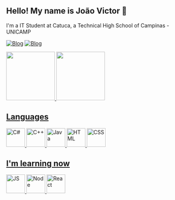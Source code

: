 ## Hello! My name is João Victor 👋

I'm a IT Student at Catuca, a Technical High School of Campinas - UNICAMP

[![Blog](https://img.shields.io/badge/Instagram-E4405F?style=for-the-badge&logo=instagram&logoColor=white)](https://www.instagram.com/joaovictor04___/)
[![Blog](https://img.shields.io/badge/Twitter-1DA1F2?style=for-the-badge&logo=twitter&logoColor=white)](https://twitter.com/Joaozinho585)

<a href= "https://github.com/jaoziin04"> 
<img height="130em" src="https://github-readme-stats.vercel.app/api?username=Jaoziin04&show_icons=true&theme=apprentice&include_all_commits=true&count_private=true"/>
   <img height="130em" src="https://github-readme-stats.vercel.app/api/top-langs/?username=Jaoziin04&layout=compact&langs_count=7&theme=apprentice"/>
  
  ## Languages
  
  
   <img aling="center" alt="C#" height="50" width="50"   src="https://cdn.jsdelivr.net/gh/devicons/devicon/icons/csharp/csharp-original.svg" />
   <img aling="center" alt="C++" height="50" width="50"  src="https://cdn.jsdelivr.net/gh/devicons/devicon/icons/cplusplus/cplusplus-original.svg" />  
   <img aling="center" alt="Java" height="50" width="50" src="https://cdn.jsdelivr.net/gh/devicons/devicon/icons/java/java-original.svg" />
   <img aling="center" alt="HTML" height="50" width="50" src="https://cdn.jsdelivr.net/gh/devicons/devicon/icons/html5/html5-original.svg" />
   <img aling="center" alt="CSS" height="50" src="https://cdn.jsdelivr.net/gh/devicons/devicon/icons/css3/css3-original.svg" />
          
          

  ## I'm learning now
  
   <img aling="center" alt="JS" height="50" width="50" src="https://cdn.jsdelivr.net/gh/devicons/devicon/icons/javascript/javascript-original.svg" />
   <img aling="center" alt="Node" height="50" width="50" src="https://cdn.jsdelivr.net/gh/devicons/devicon/icons/nodejs/nodejs-original.svg" />
   <img aling="center" alt="React" height="50" width="50" src="https://cdn.jsdelivr.net/gh/devicons/devicon/icons/react/react-original.svg" />
          
          
          
          
          
          

